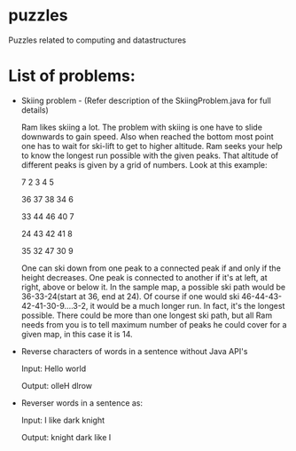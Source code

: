 # puzzles
Puzzles related to computing and datastructures

# List of problems:
- Skiing problem  - (Refer description of the SkiingProblem.java for full details)

   Ram likes skiing a lot. The problem with skiing is one have to slide downwards to gain speed. Also when reached the bottom most point  one has to wait for ski-lift to get to higher altitude.
Ram seeks your help to know the longest run possible with the given peaks. That altitude of different peaks is given by a grid of numbers. Look at this example:

  7  2  3  4  5 

  36 37 38 34 6 

  33 44 46 40 7 

  24 43 42 41 8 

  35 32 47 30 9

    One can ski down from one peak to a connected peak if and only if the height decreases. One peak is connected to another if it's at left, at right, above or below it. In the sample map, a possible ski path would be 36-33-24(start at 36, end at 24). Of course if one would ski 46-44-43-42-41-30-9....3-2, it would be a much longer run. In fact, it's the longest possible. There could be more than one longest ski path, but all Ram needs from you is to tell maximum number of peaks he could cover for a given map, in this case it is 14.

- Reverse characters of words in a sentence without Java API's

  Input: Hello world
  
  Output: olleH dlrow
 
- Reverser words in a sentence as:
  
  Input: I like dark knight
  
  Output: knight dark like I
  
